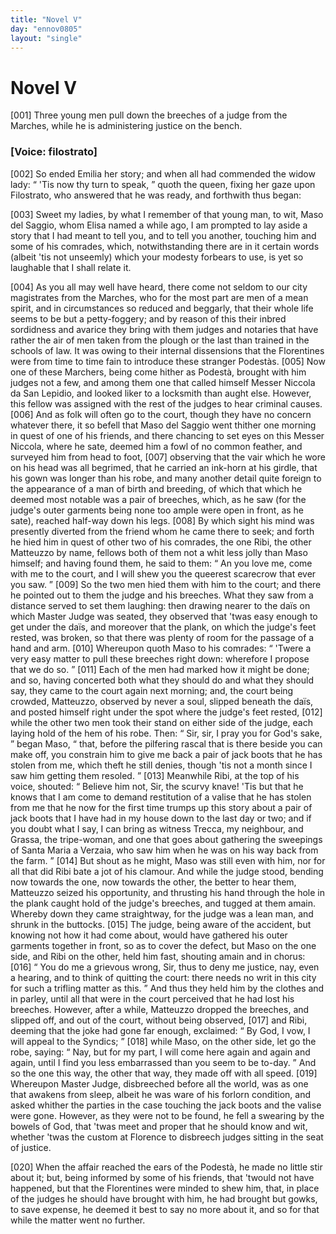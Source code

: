 ```yaml
---
title: "Novel V"
day: "ennov0805"
layout: "single"
---
```

<div id="nov0805" type="novella" who="filostrato">
 <h1>
  Novel V
 </h1>
 <argument>
  <p>
   <a name="p08050001">
    [001]
   </a>
   Three young men pull down the breeches of a judge from
 the Marches, while he is administering justice on the
 bench.
  </p>
 </argument>
 <p>
  <h3>
   [Voice: filostrato]
  </h3>
 </p>
 <div3 type="commentary" who="author">
  <p>
   <a name="p08050002">
    [002]
   </a>
   So
   ended Emilia her story; and when
	all had commended the
	widow lady:
   <q direct="unspecified">
    'Tis now thy turn to speak,
   </q>
   quoth the queen,
	fixing her gaze upon Filostrato, who answered that he was ready,
	and forthwith thus began:
  </p>
 </div3>
 <div3 type="commentary" who="filostrato">
  <p>
   <a name="p08050003">
    [003]
   </a>
   Sweet my ladies, by what I remember
	of that young man, to wit, Maso del Saggio, whom Elisa named a
	while ago, I am prompted to lay aside a story that I had meant to
	tell you, and to tell you another, touching him and some of his
	comrades, which, notwithstanding there are in it certain words
	(albeit 'tis not unseemly) which your modesty forbears to use, is yet
	so laughable that I shall relate it.
  </p>
 </div3>
 <p>
  <a name="p08050004">
   [004]
  </a>
  As you all may well have heard, there come not seldom to our
 city magistrates from the Marches, who for the most part are men
 of a mean spirit, and in circumstances so reduced and beggarly, that
 their whole life seems to be but a petty-foggery; and by reason of
 this their inbred sordidness and avarice they bring with them judges
 and notaries that have rather the air of men taken from the plough
 or the last than trained in the schools of law.
  <note>
   It was owing to their
 internal dissensions that the Florentines were
 from time to time fain to introduce these stranger Podest&agrave;s.
  </note>
  <a name="p08050005">
   [005]
  </a>
  Now one of these
 Marchers, being come hither as Podest&agrave;, brought with him judges
 not a few, and among them one that called himself Messer Niccola
 da San Lepidio, and looked liker to a locksmith than aught else.
 However, this fellow was assigned with the rest of the judges to
 hear criminal causes.
  <a name="p08050006">
   [006]
  </a>
  And as folk will often go to the court, though
 they have no concern whatever there, it so befell that Maso del
  Saggio
 went thither one morning in quest of one of his friends, and
 there chancing to set eyes on this Messer Niccola, where he sate,
 deemed him a fowl of no common feather, and surveyed him from
 head to foot,
  <a name="p08050007">
   [007]
  </a>
  observing that the vair which he wore on his head was
 all begrimed, that he carried an ink-horn at his girdle, that his gown
 was longer than his robe, and many another detail quite foreign to
 the appearance of a man of birth and breeding, of which that which
 he deemed most notable was a pair of breeches, which, as he saw
 (for the judge's outer garments being none too ample were open in
 front, as he sate), reached half-way down his legs.
  <a name="p08050008">
   [008]
  </a>
  By which sight his
 mind was presently diverted from the friend whom he came there to
 seek; and forth he hied him in quest of other two of his comrades,
 the one Ribi, the other Matteuzzo by name, fellows both of them
 not a whit less jolly than Maso himself; and having found them, he
 said to them:
  <q direct="unspecified">
   An you love me, come with me to the court, and
 I will shew you the queerest scarecrow that ever you saw.
  </q>
  <a name="p08050009">
   [009]
  </a>
  So the
 two men hied them with him to the court; and there he pointed
 out to them the judge and his breeches. What they saw from a
 distance served to set them laughing: then drawing nearer to the
 da&iuml;s on which Master Judge was seated, they observed that 'twas
 easy enough to get under the da&iuml;s, and moreover that the plank, on
 which the judge's feet rested, was broken, so that there was plenty
 of room for the passage of a hand and arm.
  <a name="p08050010">
   [010]
  </a>
  Whereupon quoth
 Maso to his comrades:
  <q direct="unspecified">
   'Twere a very easy matter to pull these
 breeches right down: wherefore I propose that we do so.
  </q>
  <a name="p08050011">
   [011]
  </a>
  Each
 of the men had marked how it might be done; and so, having
 concerted both what they should do and what they should say, they
 came to the court again next morning; and, the court being
 crowded, Matteuzzo, observed by never a soul, slipped beneath the
 da&iuml;s, and posted himself right under the spot where the judge's feet
 rested,
  <a name="p08050012">
   [012]
  </a>
  while the other two men took their stand on either side of the
 judge, each laying hold of the hem of his robe. Then:
  <q direct="unspecified">
   Sir, sir, I
 pray you for God's sake,
  </q>
  began Maso,
  <q direct="unspecified">
   that, before the pilfering
 rascal
 that is there beside you can make off, you constrain him to give me
 back a pair of jack boots that he has stolen from me, which theft
 he still denies, though 'tis not a month since I saw him getting
 them resoled.
  </q>
  <a name="p08050013">
   [013]
  </a>
  Meanwhile Ribi, at the top of his voice, shouted:
  <q direct="unspecified">
   Believe him not, Sir, the scurvy knave! 'Tis but that he knows
   that
 I am come to demand restitution of a valise that he has stolen
 from me that he now for the first time trumps up this story about
 a pair of jack boots that I have had in my house down to the last
 day or two; and if you doubt what I say, I can bring as witness
 Trecca, my neighbour, and Grassa, the tripe-woman, and one that
 goes about gathering the sweepings of Santa Maria a Verzaia, who
 saw him when he was on his way back from the farm.
  </q>
  <a name="p08050014">
   [014]
  </a>
  But shout
 as he might, Maso was still even with him, nor for all that did Ribi
 bate a jot of his clamour. And while the judge stood, bending now
 towards the one, now towards the other, the better to hear them,
 Matteuzzo seized his opportunity, and thrusting his hand through
 the hole in the plank caught hold of the judge's breeches, and tugged
 at them amain. Whereby down they came straightway, for the
 judge was a lean man, and shrunk in the buttocks.
  <a name="p08050015">
   [015]
  </a>
  The judge,
 being aware of the accident, but knowing not how it had come
 about, would have gathered his outer garments together in front, so
 as to cover the defect, but Maso on the one side, and Ribi on the
 other, held him fast, shouting amain and in chorus:
  <a name="p08050016">
   [016]
  </a>
  <q direct="unspecified">
   You do me a
 grievous wrong, Sir, thus to deny me justice, nay, even a hearing,
 and to think of quitting the court: there needs no writ in this city
 for such a trifling matter as this.
  </q>
  And thus they held him by the
 clothes and in parley, until all that were in the court perceived that
 he had lost his breeches. However, after a while, Matteuzzo
 dropped the breeches, and slipped off, and out of the court, without
 being observed,
  <a name="p08050017">
   [017]
  </a>
  and Ribi, deeming that the joke had gone far
 enough, exclaimed:
  <q direct="unspecified">
   By God, I vow, I will appeal to the Syndics;
  </q>
  <a name="p08050018">
   [018]
  </a>
  while Maso, on the other side, let go the robe, saying:
  <q direct="unspecified">
   Nay,
 but for my part, I will come here again and again and again, until I
 find you less embarrassed than you seem to be to-day.
  </q>
  And so the
 one this way, the other that way, they made off with all speed.
  <a name="p08050019">
   [019]
  </a>
  Whereupon Master Judge, disbreeched before all the world, was as
 one that awakens from sleep, albeit he was ware of his forlorn
 condition, and asked whither the parties in the case touching the
 jack boots and the valise were gone. However, as they were not
 to be found, he fell a swearing by the bowels of God, that 'twas
 meet and proper that he should know and wit, whether 'twas the
 custom at Florence to disbreech judges sitting in the seat of justice.
 </p>
 <p>
  <a name="p08050020">
   [020]
  </a>
  When the affair reached the ears of the Podest&agrave;, he made no
  little stir about it; but, being informed by some of his friends, that
 'twould not have happened, but that the Florentines were minded
 to shew him, that, in place of the judges he should have brought
 with him, he had brought but gowks, to save expense, he deemed it
 best to say no more about it, and so for that while the matter went
 no further.
 </p>
</div>
